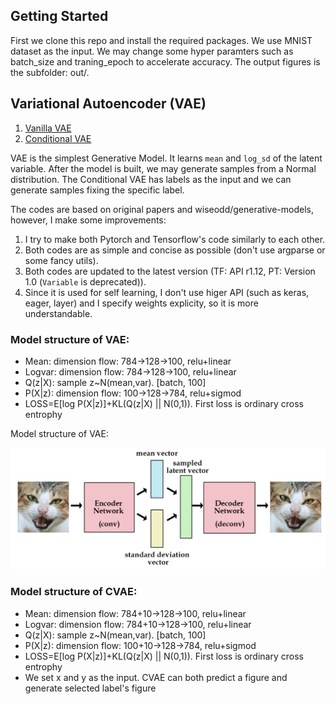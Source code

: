 ## Getting Started
First we clone this repo and install the required packages. We use MNIST dataset as the input. We may change some hyper paramters such as batch_size and traning_epoch to accelerate accuracy. The output figures is the subfolder: out/.

## Variational Autoencoder (VAE)
1. [Vanilla VAE](https://arxiv.org/abs/1312.6114)
2. [Conditional VAE](https://arxiv.org/abs/1406.5298)

VAE is the simplest Generative Model. It learns `mean` and `log_sd` of the latent variable. After the model is built, we may generate samples from a Normal distribution. The Conditional VAE has labels as the input and we can generate samples fixing the specific label.

The codes are based on original papers and wiseodd/generative-models, however, I make some improvements:
1. I try to make both Pytorch and Tensorflow's code similarly to each other.
2. Both codes are as simple and concise as possible (don't use argparse or some fancy utils).
3. Both codes are updated to the latest version (TF: API r1.12, PT: Version 1.0 (`Variable` is deprecated)).
4. Since it is used for self learning, I don't use higer API (such as keras, eager, layer) and I specify weights explicity, so it is more understandable.

### Model structure of VAE:
- Mean: dimension flow: 784->128->100, relu+linear
- Logvar: dimension flow: 784->128->100, relu+linear
- Q(z|X): sample z~N(mean,var). [batch, 100]
- P(X|z): dimension flow: 100->128->784, relu+sigmod
- LOSS=E[log P(X|z)]+KL(Q(z|X) || N(0,1)). First loss is ordinary cross entrophy

Model structure of VAE:

![](./pics/vae_structure.png)

### Model structure of CVAE:
- Mean: dimension flow: 784+10->128->100, relu+linear
- Logvar: dimension flow: 784+10->128->100, relu+linear
- Q(z|X): sample z~N(mean,var). [batch, 100]
- P(X|z): dimension flow: 100+10->128->784, relu+sigmod
- LOSS=E[log P(X|z)]+KL(Q(z|X) || N(0,1)). First loss is ordinary cross entrophy
- We set x and y as the input. CVAE can both predict a figure and generate selected label's figure
